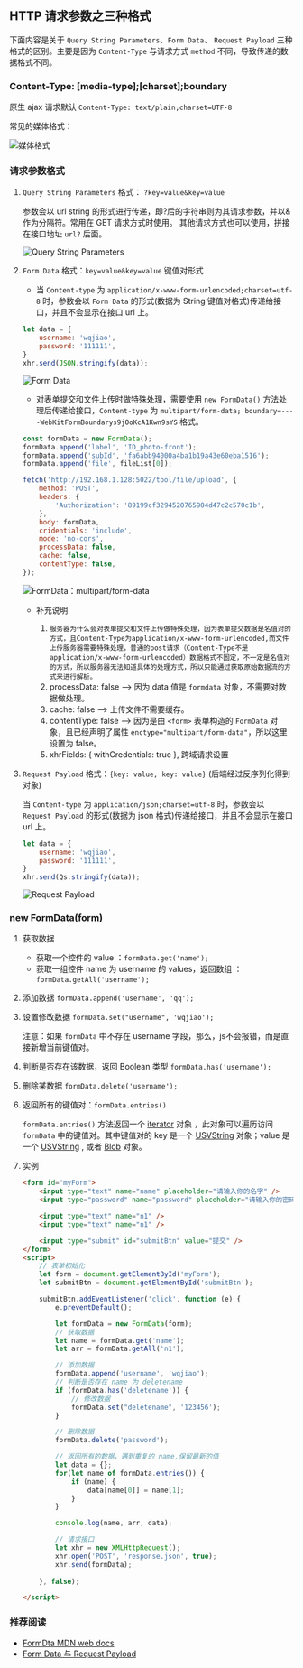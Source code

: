 ## HTTP 请求参数之三种格式

下面内容是关于 `Query String Parameters`、`Form Data`、 `Request Payload` 三种格式的区别。主要是因为 `Content-Type` 与请求方式 `method` 不同，导致传递的数据格式不同。

### Content-Type: [media-type];[charset];boundary

原生 ajax 请求默认 `Content-Type: text/plain;charset=UTF-8`

常见的媒体格式：

![媒体格式](https://raw.githubusercontent.com/wqjiao/Points-Issues/master/assets/media-type.png)

<!-- | 媒体格式 | 描述 |
| :-------------------------------- | :--------- |
| text/html                         |  HTML格式  |
| text/plain                        | 纯文本格式，不包含任何控件或格式字符  |
| text/xml                          |   XML格式  |
| image/gif                         | gif图片格式  |
| image/jpeg                        | jpg图片格式  |
| image/png                         | png图片格式  |
| application/xhtml+xml             | XHTML格式  |
| application/xml                   |  XML数据格式  |
| application/atom+xml              | Atom XML聚合格式  |
| application/json                  |  JSON数据格式  |
| application/pdf                   | pdf格式  |
| application/msword                |  Word文档格式  |
| application/octet-stream          |  二进制流数据（如常见的文件下载）  |
| application/x-www-form-urlencoded |  默认的encType，form 表单数据被编码为 key/value 格式发送到服务器（表单默认的提交数据的格式）。数据被编码为名称/值对。这是标准的编码格式。  |
| multipart/form-data               | 数据被编码为一条消息，页上的每个控件对应消息中的一个部分，用在上传文件: Content-Type: multipart/form-data; boundary=----WebKitFormBoundarys9jOoKcA1Kwn9sYS  | -->

### 请求参数格式

1. `Query String Parameters` 格式： `?key=value&key=value`

    参数会以 url string 的形式进行传递，即?后的字符串则为其请求参数，并以&作为分隔符。常用在 GET 请求方式时使用。 其他请求方式也可以使用，拼接在接口地址 `url?` 后面。

    ![Query String Parameters](https://raw.githubusercontent.com/wqjiao/Points-Issues/master/assets/QueryStringParameter.png)

2. `Form Data` 格式：`key=value&key=value` 键值对形式

    - 当 `Content-type` 为 `application/x-www-form-urlencoded;charset=utf-8` 时，参数会以 `Form Data` 的形式(数据为 String 键值对格式)传递给接口，并且不会显示在接口 url 上。

    ```js
    let data = {
        username: 'wqjiao',
        password: '111111',
    }
    xhr.send(JSON.stringify(data));
    ```
    ![Form Data](https://raw.githubusercontent.com/wqjiao/Points-Issues/master/assets/FormData.png)

    - 对表单提交和文件上传时做特殊处理，需要使用 `new FormData()` 方法处理后传递给接口，`Content-type` 为 `multipart/form-data; boundary=----WebKitFormBoundarys9jOoKcA1Kwn9sYS` 格式。

    ```js
    const formData = new FormData();
    formData.append('label', 'ID_photo-front');
    formData.append('subId', 'fa6abb94000a4ba1b19a43e60eba1516');
    formData.append('file', fileList[0]);

    fetch('http://192.168.1.128:5022/tool/file/upload', {
        method: 'POST',
        headers: {
            'Authorization': '89199cf3294520765904d47c2c570c1b',
        },
        body: formData,
        cridentials: 'include',
        mode: 'no-cors',
        processData: false,
        cache: false,
        contentType: false,
    });
    ```

    ![FormData：multipart/form-data](https://raw.githubusercontent.com/wqjiao/Points-Issues/master/assets/FormData_file.png)

    - 补充说明

        1. `服务器为什么会对表单提交和文件上传做特殊处理，因为表单提交数据是名值对的方式，且Content-Type为application/x-www-form-urlencoded,而文件上传服务器需要特殊处理，普通的post请求（Content-Type不是application/x-www-form-urlencoded）数据格式不固定，不一定是名值对的方式，所以服务器无法知道具体的处理方式，所以只能通过获取原始数据流的方式来进行解析。`
        2. processData: false --> 因为 data 值是 `formdata` 对象，不需要对数据做处理。
        3. cache: false --> 上传文件不需要缓存。
        4. contentType: false --> 因为是由 `<form>` 表单构造的 `FormData` 对象，且已经声明了属性 `enctype="multipart/form-data"`，所以这里设置为 false。
        5. xhrFields: { withCredentials: true }, 跨域请求设置

3. `Request Payload` 格式：`{key: value, key: value}` (后端经过反序列化得到对象)

    当 `Content-type` 为 `application/json;charset=utf-8` 时，参数会以 `Request Payload` 的形式(数据为 json 格式)传递给接口，并且不会显示在接口 url 上。

    ```js
    let data = {
        username: 'wqjiao',
        password: '111111',
    }
    xhr.send(Qs.stringify(data));
    ```

    ![Request Payload](https://raw.githubusercontent.com/wqjiao/Points-Issues/master/assets/RequestPayload.png)

### new FormData(form)

1. 获取数据

    - 获取一个控件的 value ：`formData.get('name');`
    - 获取一组控件 name 为 username 的 values，返回数组 ：`formData.getAll('username');`

2. 添加数据 `formData.append('username', 'qq');`

3. 设置修改数据 `formData.set("username", 'wqjiao');`

    注意：如果 `formData` 中不存在 username 字段，那么，js不会报错，而是直接新增当前键值对。

4. 判断是否存在该数据，返回 Boolean 类型 `formData.has('username');`

5. 删除某数据 `formData.delete('username');`

6. 返回所有的键值对：`formData.entries()`

    `formData.entries()` 方法返回一个 [iterator](https://developer.mozilla.org/zh-CN/docs/Web/JavaScript/Reference/Iteration_protocols) 对象 ，此对象可以遍历访问 `formData` 中的键值对。其中键值对的 key 是一个 [USVString](https://developer.mozilla.org/zh-CN/docs/Web/API/USVString) 对象；value 是一个 [USVString](https://developer.mozilla.org/zh-CN/docs/Web/API/USVString) , 或者 [Blob](https://developer.mozilla.org/zh-CN/docs/Web/API/Blob) 对象。

7. 实例

    ```html
    <form id="myForm">
        <input type="text" name="name" placeholder="请输入你的名字" />
        <input type="password" name="password" placeholder="请输入你的密码" />

        <input type="text" name="n1" />
        <input type="text" name="n1" />

        <input type="submit" id="submitBtn" value="提交" />
    </form>
    <script>
        // 表单初始化
        let form = document.getElementById('myForm');
        let submitBtn = document.getElementById('submitBtn');

        submitBtn.addEventListener('click', function (e) {
            e.preventDefault();

            let formData = new FormData(form);
            // 获取数据
            let name = formData.get('name');
            let arr = formData.getAll('n1');
    
            // 添加数据
            formData.append('username', 'wqjiao');
            // 判断是否存在 name 为 deletename
            if (formData.has('deletename')) {
                // 修改数据
                formData.set("deletename", '123456');
            }

            // 删除数据
            formData.delete('password');

            // 返回所有的数据，遇到重复的 name,保留最新的值
            let data = {};
            for(let name of formData.entries()) {
                if (name) {
                    data[name[0]] = name[1];
                }
            }

            console.log(name, arr, data);

            // 请求接口
            let xhr = new XMLHttpRequest();
            xhr.open('POST', 'response.json', true);
            xhr.send(formData);
            
        }, false);

    </script>
    ```

### 推荐阅读

* [FormDta MDN web docs](https://developer.mozilla.org/zh-CN/docs/Web/API/FormData)
* [Form Data 与 Request Payload](https://github.com/kaola-fed/blog/issues/105)
